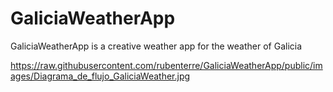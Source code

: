 # GaliciaWeatherApp
GaliciaWeatherApp is a creative weather app for the weather of Galicia

https://raw.githubusercontent.com/rubenterre/GaliciaWeatherApp/public/images/Diagrama_de_flujo_GaliciaWeather.jpg
